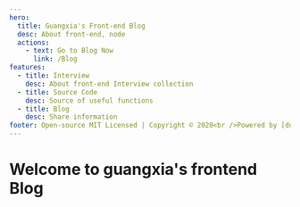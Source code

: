```yaml
---
hero:
  title: Guangxia's Front-end Blog
  desc: About front-end, node
  actions:
    - text: Go to Blog Now
      link: /Blog
features:
  - title: Interview
    desc: About front-end Interview collection
  - title: Source Code
    desc: Source of useful functions
  - title: Blog
    desc: Share information
footer: Open-source MIT Licensed | Copyright © 2020<br />Powered by [dumi](https://d.umijs.org)
---
```


# Welcome to guangxia's frontend Blog
